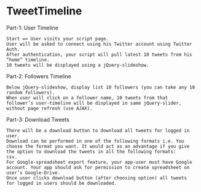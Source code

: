 # TweetTimeline

Part-1: User Timeline

    Start => User visits your script page.
    User will be asked to connect using his Twitter account using Twitter Auth.
    After authentication, your script will pull latest 10 tweets from his “home” timeline.
    10 tweets will be displayed using a jQuery-slideshow.

Part-2: Followers Timeline

    Below jQuery-slideshow, display list 10 followers (you can take any 10 random followers).
    When user will click on a follower name, 10 tweets from that follower’s user-timeline will be displayed in same jQuery-slider, without page refresh (use AJAX).

Part-3: Download Tweets

    There will be a download button to download all tweets for logged in user.
    Download can be performed in one of the following formats i.e. You choose the format you want. It would act as an advantage if you give the option to download the tweets in all the following formats:
    csv.
    For Google-spreadsheet export feature, your app-user must have Google account. Your app should ask for permission to create spreadsheet on user’s Google-Drive.
    Once user clicks download button (after choosing option) all tweets for logged in users should be downloaded.
